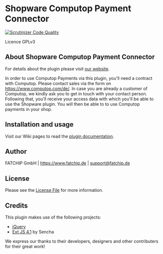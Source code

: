 # Shopware Computop Payment Connector

[![Scrutinizer Code Quality](https://scrutinizer-ci.com/g/FATCHIP-GmbH/plugin-shopware5-computop/badges/quality-score.png?b=master&s=ef80e9afd3621e208f7b8d6e2e1fa0d02672340c)](https://scrutinizer-ci.com/g/FATCHIP-GmbH/plugin-shopware5-computop/?branch=master)

Licence GPLv3

## About Shopware Computop Payment Connector
For details about the plugin please visit [our website](https://www.fatchip.de/Plugins/Shopware/Shopware-Computop-Payment-Connector.html).

In order to use Computop Payments via this plugin, you'll need a contract with Computop. Please contact sales via the form on https://www.computop.com/de/. In case you are already a customer of Computop, we kindly ask you to get in touch with your contact person. Following that, you'll receive your access data with which you'll be able to use the Shopware plugin. You will then be able to to use Computop payments in your shop.


## Installation and usage
Visit our Wiki pages to read the [plugin documentation](https://wiki.fatchip.de/public/shopware-fatchipctpayment).

## Author
FATCHIP GmbH | https://www.fatchip.de | support@fatchip.de 

## License
Please see the [License File](LICENSE.md) for more information.

## Credits
This plugin makes use of the following projects:

* [jQuery](https://js.foundation)
* [Ext JS 4.1](http://cdn.sencha.com/ext/gpl/4.1.1/) by Sencha


We express our thanks to their developers, designers and other contributers for their great work!
